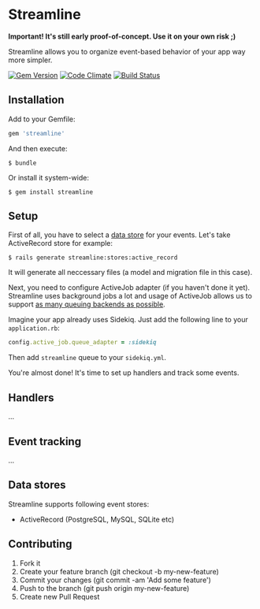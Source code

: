 # Streamline

**Important! It's still early proof-of-concept. Use it on your own risk ;)**

Streamline allows you to organize event-based behavior of your app way more simpler.

[![Gem Version](https://badge.fury.io/rb/streamline.svg)](https://badge.fury.io/rb/streamline)
[![Code Climate](https://codeclimate.com/github/atipugin/streamline/badges/gpa.svg)](https://codeclimate.com/github/atipugin/streamline)
[![Build Status](https://travis-ci.org/atipugin/streamline.svg?branch=master)](https://travis-ci.org/atipugin/streamline)

## Installation

Add to your Gemfile:

```ruby
gem 'streamline'
```

And then execute:

```shell
$ bundle
```

Or install it system-wide:

```
$ gem install streamline
```

## Setup

First of all, you have to select a [data store](#data-stores) for your events. Let's take ActiveRecord store for example:

```shell
$ rails generate streamline:stores:active_record
```

It will generate all neccessary files (a model and migration file in this case).

Next, you need to configure ActiveJob adapter (if you haven't done it yet). Streamline uses background jobs a lot and usage of ActiveJob allows us to support [as many queuing backends as possible](http://edgeguides.rubyonrails.org/active_job_basics.html#backends).

Imagine your app already uses Sidekiq. Just add the following line to your `application.rb`:

```ruby
config.active_job.queue_adapter = :sidekiq
```

Then add `streamline` queue to your `sidekiq.yml`.

You're almost done! It's time to set up handlers and track some events.

## Handlers

...

## Event tracking

...

## Data stores

Streamline supports following event stores:

- ActiveRecord (PostgreSQL, MySQL, SQLite etc)

## Contributing

1. Fork it
2. Create your feature branch (git checkout -b my-new-feature)
3. Commit your changes (git commit -am 'Add some feature')
4. Push to the branch (git push origin my-new-feature)
5. Create new Pull Request
